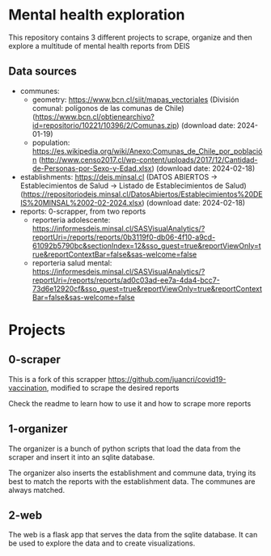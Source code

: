 # Mental health exploration

This repository contains 3 different projects to scrape, organize and then explore a multitude of mental health reports from DEIS

## Data sources
- communes: 
    - geometry: https://www.bcn.cl/siit/mapas_vectoriales (División comunal: polígonos de las comunas de Chile) (https://www.bcn.cl/obtienearchivo?id=repositorio/10221/10396/2/Comunas.zip) (download date: 2024-01-19)
    - population: https://es.wikipedia.org/wiki/Anexo:Comunas_de_Chile_por_población (http://www.censo2017.cl/wp-content/uploads/2017/12/Cantidad-de-Personas-por-Sexo-y-Edad.xlsx) (download date: 2024-02-18)
- establishments: https://deis.minsal.cl (DATOS ABIERTOS -> Establecimientos de Salud -> Listado de Establecimientos de Salud) (https://repositoriodeis.minsal.cl/DatosAbiertos/Establecimientos%20DEIS%20MINSAL%2002-02-2024.xlsx) (download date: 2024-02-18)
- reports: 0-scrapper, from two reports
    - reporteria adolescente: https://informesdeis.minsal.cl/SASVisualAnalytics/?reportUri=/reports/reports/0b3119f0-db06-4f10-a9cd-61092b5790bc&sectionIndex=12&sso_guest=true&reportViewOnly=true&reportContextBar=false&sas-welcome=false
    - reporteria salud mental: https://informesdeis.minsal.cl/SASVisualAnalytics/?reportUri=/reports/reports/ad0c03ad-ee7a-4da4-bcc7-73d6e12920cf&sso_guest=true&reportViewOnly=true&reportContextBar=false&sas-welcome=false
    
# Projects
## 0-scraper
This is a fork of this scrapper https://github.com/juancri/covid19-vaccination, modified to scrape the desired reports

Check the readme to learn how to use it and how to scrape more reports

## 1-organizer
The organizer is a bunch of python scripts that load the data from the scraper and insert it into an sqlite database.

The organizer also inserts the establishment and commune data, trying its best to match the reports with the establishment data. The communes are always matched.

## 2-web
The web is a flask app that serves the data from the sqlite database. It can be used to explore the data and to create visualizations.